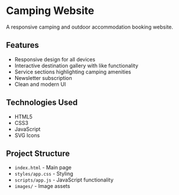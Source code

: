 # Camping Website

A responsive camping and outdoor accommodation booking website.

## Features
- Responsive design for all devices
- Interactive destination gallery with like functionality
- Service sections highlighting camping amenities
- Newsletter subscription
- Clean and modern UI

## Technologies Used
- HTML5
- CSS3
- JavaScript
- SVG Icons

## Project Structure
- `index.html` - Main page
- `styles/app.css` - Styling
- `scripts/app.js` - JavaScript functionality
- `images/` - Image assets


